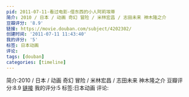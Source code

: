 ```yaml
---
pid: 2011-07-11-看过电影-借东西的小人阿莉埃蒂
简介: 2010 / 日本 / 动画 奇幻 冒险 / 米林宏昌 / 志田未来 神木隆之介
豆瓣评分: '8.9'
链接: https://movie.douban.com/subject/4202302/
创建时间: '2011-07-11 11:43:40'
我的评分: '5'
标签: 日本动画
评论:
tags: [douban]
categories: [timeline]
---
```

简介:2010 / 日本 / 动画 奇幻 冒险 / 米林宏昌 / 志田未来 神木隆之介
豆瓣评分:8.9
[链接](https://movie.douban.com/subject/4202302/)
我的评分:5
标签:日本动画
评论:
